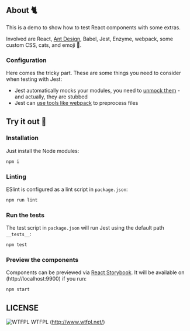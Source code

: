 ## About 🐈
This is a demo to show how to test React components with some extras.

Involved are React, [Ant Design](http://ant.design), Babel, Jest, Enzyme, webpack, some custom CSS, cats, and emoji 🐢.

### Configuration
Here comes the tricky part. These are some things you need to consider when testing
with Jest:
* Jest automatically mocks your modules, you need to [unmock them](https://facebook.github.io/jest/docs/api.html#jestunmockmodulename) - and actually, they are stubbed
* Jest can [use tools like webpack](http://facebook.github.io/jest/docs/tutorial-webpack.html) to preprocess files

## Try it out 🚀
### Installation
Just install the Node modules:
```bash
npm i
```

### Linting
ESlint is configured as a lint script in `package.json`:
```bash
npm run lint
```

### Run the tests
The test script in `package.json` will run Jest using the default path `__tests__`:
```bash
npm test
```

### Preview the components
Components can be previewed via [React Storybook](http://getstorybook.io).
It will be available on (http://localhost:9900) if you run:
```bash
npm start
```

## LICENSE

![WTFPL](http://www.wtfpl.net/wp-content/uploads/2012/12/wtfpl-badge-4.png) WTFPL (http://www.wtfpl.net/)

